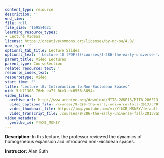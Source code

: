 ```yaml
---
content_type: resource
description: ''
end_time: ''
file: null
file_size: '169554621'
learning_resource_types:
- Lecture Videos
license: https://creativecommons.org/licenses/by-nc-sa/4.0/
ocw_type: ''
optional_tab_title: Lecture Slides
optional_text: '[Lecture 10 (PDF)](/courses/8-286-the-early-universe-fall-2013/resources/mit8_286f13_lec10)'
parent_title: Video Lectures
parent_type: CourseSection
related_resources_text: ''
resource_index_text: ''
resourcetype: Video
start_time: ''
title: 'Lecture 10: Introduction to Non-Euclidean Spaces'
uid: 5ab71308-76eb-ea7f-06e3-dc6558a3094c
video_files:
  archive_url: http://www.archive.org/download/MIT8.286F13/MIT8_286F13_lec10_300k.mp4
  video_captions_file: /courses/8-286-the-early-universe-fall-2013/c79f1c6944e7520ebeed36be3a862582_YfbXB_MSkSY.vtt
  video_thumbnail_file: https://img.youtube.com/vi/YfbXB_MSkSY/default.jpg
  video_transcript_file: /courses/8-286-the-early-universe-fall-2013/a5797d0353558704dd159fea99440aae_YfbXB_MSkSY.pdf
video_metadata:
  youtube_id: YfbXB_MSkSY
---
```


**Description:** In this lecture, the professor reviewed the dynamics of homogeneous expansion and introduced non-Euclidean spaces.

**Instructor:** Alan Guth

